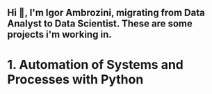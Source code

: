 ## Hi 👋, I'm Igor Ambrozini, migrating from Data Analyst to Data Scientist. These are some projects i'm working in.

# 1. Automation of Systems and Processes with Python
